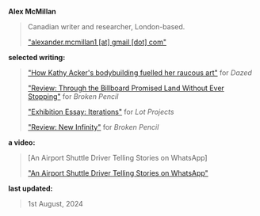 **Alex McMillan**

> Canadian writer and researcher, London-based.
> 
> ["alexander.mcmillan1 [at] gmail [dot] com"](Mailto:alexander.mcmillan1@gmail.com)



**selected writing:**

> ["How Kathy Acker's bodybuilding fuelled her raucous art"](https://www.dazeddigital.com/beauty/article/60601/1/kathy-acker-bodybuilding-fuelled-her-raucous-art-eileen-myles-poet-writer 'Dazed article') for _Dazed_
> 
> ["Review: Through the Billboard Promised Land Without Ever Stopping"](https://brokenpencil.com/reviews/review-through-the-billboard-promised-land-without-ever-stopping/ 'Broken Pencil review, Through the Billboard Promised Land') for _Broken Pencil_
> 
> ["Exhibition Essay: Iterations"](https://lotprojects.com/ 'Lot Projects exhibition essay') for _Lot Projects_
> 
> ["Review: New Infinity"](https://brokenpencil.com/reviews/review-new-infinity/ 'Broken Pencil Review, New Infinity') for _Broken Pencil_


**a video:**

> [An Airport Shuttle Driver Telling Stories on WhatsApp]
>
> ["An Airport Shuttle Driver Telling Stories on WhatsApp"](https://vimeo.com/724441596)


**last updated:**

> 1st August, 2024

